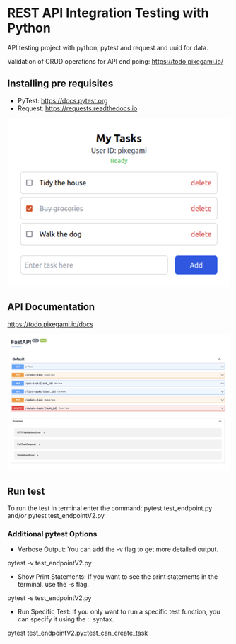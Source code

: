 # REST API Integration Testing with Python

API testing project with python, pytest and request and uuid for data.

Validation of CRUD operations for API end poing: https://todo.pixegami.io/

## Installing pre requisites

* PyTest: https://docs.pytest.org
* Request: https://requests.readthedocs.io


![API To Do App](todo.png)

## API Documentation

https://todo.pixegami.io/docs


![API Doc](doc.png)


## Run test

To run the test in terminal enter the command: pytest test_endpoint.py and/or pytest test_endpointV2.py

### Additional pytest Options

* Verbose Output: You can add the -v flag to get more detailed output.

pytest -v test_endpointV2.py

* Show Print Statements: If you want to see the print statements in the terminal, use the -s flag.

pytest -s test_endpointV2.py

* Run Specific Test: If you only want to run a specific test function, you can specify it using the :: syntax.

pytest test_endpointV2.py::test_can_create_task


